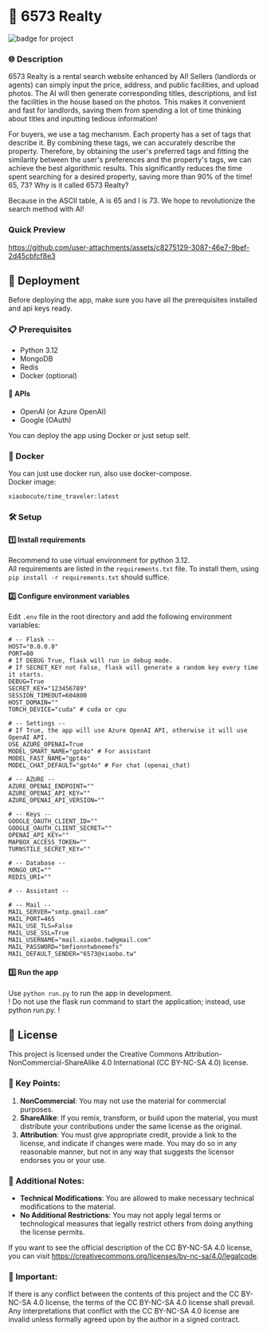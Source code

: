 # 🚀 6573 Realty

![badge for project](https://wakapi.xiaobo.app/api/badge/%e5%b0%8f%e6%b3%a2/interval:today/project:6573Realty?label=Wakapi)

### 🌐 Description

6573 Realty is a rental search website enhanced by AI!
Sellers (landlords or agents) can simply input the price, address, and public facilities, and upload photos. The AI will then generate corresponding titles, descriptions, and list the facilities in the house based on the photos. This makes it convenient and fast for landlords, saving them from spending a lot of time thinking about titles and inputting tedious information!

For buyers, we use a tag mechanism. Each property has a set of tags that describe it. By combining these tags, we can accurately describe the property. Therefore, by obtaining the user's preferred tags and fitting the similarity between the user's preferences and the property's tags, we can achieve the best algorithmic results. This significantly reduces the time spent searching for a desired property, saving more than 90% of the time!
65, 73? Why is it called 6573 Realty?

Because in the ASCII table, A is 65 and I is 73. We hope to revolutionize the search method with AI!

### Quick Preview



https://github.com/user-attachments/assets/c8275129-3087-46e7-9bef-2d45cbfcf8e3



## 🚀 Deployment

Before deploying the app, make sure you have all the prerequisites installed and api keys ready.

### 📋 Prerequisites
* Python 3.12
* MongoDB
* Redis
* Docker (optional)
#### 🔑 APIs
* OpenAI (or Azure OpenAI)
* Google (OAuth)

You can deploy the app using Docker or just setup self.
### 🐳 Docker
You can just use docker run, also use docker-compose.  
Docker image:
```
xiaobocute/time_traveler:latest
```

### 🛠 Setup
#### 1️⃣ Install requirements
Recommend to use virtual environment for python 3.12.  
All requirements are listed in the `requirements.txt` file. To install them, using `pip install -r requirements.txt` should suffice.
#### 2️⃣ Configure environment variables
Edit `.env` file in the root directory and add the following environment variables:
```
# -- Flask --
HOST="0.0.0.0"
PORT=80
# If DEBUG True, flask will run in debug mode.
# If SECRET_KEY not False, flask will generate a random key every time it starts.
DEBUG=True
SECRET_KEY="123456789"
SESSION_TIMEOUT=604800
HOST_DOMAIN=""
TORCH_DEVICE="cuda" # cuda or cpu

# -- Settings --
# If True, the app will use Azure OpenAI API, otherwise it will use OpenAI API.
USE_AZURE_OPENAI=True
MODEL_SMART_NAME="gpt4o" # For assistant
MODEL_FAST_NAME="gpt4o"
MODEL_CHAT_DEFAULT="gpt4o" # For chat (openai_chat)

# -- AZURE --
AZURE_OPENAI_ENDPOINT=""
AZURE_OPENAI_API_KEY=""
AZURE_OPENAI_API_VERSION=""

# -- Keys --
GOOGLE_OAUTH_CLIENT_ID=""
GOOGLE_OAUTH_CLIENT_SECRET=""
OPENAI_API_KEY=""
MAPBOX_ACCESS_TOKEN=""
TURNSTILE_SECRET_KEY=""

# -- Database --
MONGO_URI=""
REDIS_URI=""

# -- Assistant --

# -- Mail --
MAIL_SERVER="smtp.gmail.com"
MAIL_PORT=465
MAIL_USE_TLS=False
MAIL_USE_SSL=True
MAIL_USERNAME="mail.xiaobo.tw@gmail.com"
MAIL_PASSWORD="bmfionntwbnemefs"
MAIL_DEFAULT_SENDER="6573@xiaobo.tw"
```

#### 3️⃣ Run the app
Use `python run.py` to run the app in development.  
! Do not use the flask run command to start the application; instead, use python run.py. !

## 📜 License

This project is licensed under the Creative Commons Attribution-NonCommercial-ShareAlike 4.0 International (CC BY-NC-SA 4.0) license. 

### 📌 Key Points:

1. **NonCommercial**: You may not use the material for commercial purposes.
2. **ShareAlike**: If you remix, transform, or build upon the material, you must distribute your contributions under the same license as the original.
3. **Attribution**: You must give appropriate credit, provide a link to the license, and indicate if changes were made. You may do so in any reasonable manner, but not in any way that suggests the licensor endorses you or your use.

### 📝 Additional Notes:

- **Technical Modifications**: You are allowed to make necessary technical modifications to the material.
- **No Additional Restrictions**: You may not apply legal terms or technological measures that legally restrict others from doing anything the license permits.
  
If you want to see the official description of the CC BY-NC-SA 4.0 license, you can visit https://creativecommons.org/licenses/by-nc-sa/4.0/legalcode.

### 🚨 Important:

If there is any conflict between the contents of this project and the CC BY-NC-SA 4.0 license, the terms of the CC BY-NC-SA 4.0 license shall prevail. Any interpretations that conflict with the CC BY-NC-SA 4.0 license are invalid unless formally agreed upon by the author in a signed contract.
